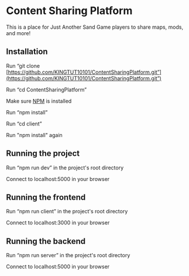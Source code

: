 # Content Sharing Platform

This is a place for Just Another Sand Game players to share maps, mods, and more!

## Installation

Run “git clone [https://github.com/KINGTUT10101/ContentSharingPlatform.git”](https://github.com/KINGTUT10101/ContentSharingPlatform.git”)

Run “cd ContentSharingPlatform”

Make sure [NPM](https://docs.npmjs.com/downloading-and-installing-node-js-and-npm) is installed

Run “npm install”

Run “cd client”

Run "npm install" again

## Running the project

Run “npm run dev” in the project's root directory

Connect to localhost:5000 in your browser

## Running the frontend

Run “npm run client” in the project's root directory

Connect to localhost:3000 in your browser

## Running the backend

Run “npm run server” in the project's root directory

Connect to localhost:5000 in your browser
